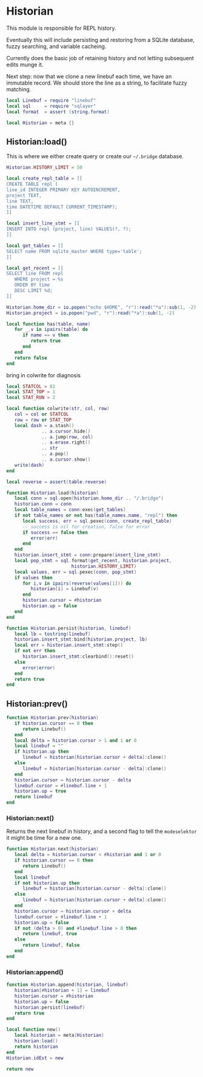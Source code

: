 # Historian


This module is responsible for REPL history.


Eventually this will include persisting and restoring from a SQLite database,
fuzzy searching, and variable cacheing.


Currently does the basic job of retaining history and not letting subsequent
edits munge it.


Next step: now that we clone a new linebuf each time, we have an immutable
record.  We should store the line as a string, to facilitate fuzzy matching.


```lua
local Linebuf = require "linebuf"
local sql     = require "sqlayer"
local format  = assert (string.format)
```
```lua
local Historian = meta {}
```
## Historian:load()

This is where we either create query or create our ``~/.bridge`` database.


```lua
Historian.HISTORY_LIMIT = 50

local create_repl_table = [[
CREATE TABLE repl (
line_id INTEGER PRIMARY KEY AUTOINCREMENT,
project TEXT,
line TEXT,
time DATETIME DEFAULT CURRENT_TIMESTAMP);
]]

local insert_line_stmt = [[
INSERT INTO repl (project, line) VALUES(?, ?);
]]

local get_tables = [[
SELECT name FROM sqlite_master WHERE type='table';
]]

local get_recent = [[
SELECT line FROM repl
   WHERE project = %s
   ORDER BY time
   DESC LIMIT %d;
]]

Historian.home_dir = io.popen("echo $HOME", "r"):read("*a"):sub(1, -2)
Historian.project = io.popen("pwd", "r"):read("*a"):sub(1, -2)

local function has(table, name)
   for _,v in ipairs(table) do
      if name == v then
         return true
      end
   end
   return false
end

```

bring in colwrite for diagnosis
```lua
local STATCOL = 81
local STAT_TOP = 1
local STAT_RUN = 2

local function colwrite(str, col, row)
   col = col or STATCOL
   row = row or STAT_TOP
   local dash = a.stash()
             .. a.cursor.hide()
             .. a.jump(row, col)
             .. a.erase.right()
             .. str
             .. a.pop()
             .. a.cursor.show()
   write(dash)
end
```
```lua
local reverse = assert(table.reverse)

function Historian.load(historian)
   local conn = sql.open(historian.home_dir .. "/.bridge")
   historian.conn = conn
   local table_names = conn:exec(get_tables)
   if not table_names or not has(table_names.name, "repl") then
      local success, err = sql.pexec(conn, create_repl_table)
      -- success is nil for creation, false for error
      if success == false then
         error(err)
      end
   end
   historian.insert_stmt = conn:prepare(insert_line_stmt)
   local pop_stmt = sql.format(get_recent, historian.project,
                        historian.HISTORY_LIMIT)
   local values, err = sql.pexec(conn, pop_stmt)
   if values then
      for i,v in ipairs(reverse(values[1])) do
         historian[i] = Linebuf(v)
      end
      historian.cursor = #historian
      historian.up = false
   end
end

function Historian.persist(historian, linebuf)
   local lb = tostring(linebuf)
   historian.insert_stmt:bind(historian.project, lb)
   local err = historian.insert_stmt:step()
   if not err then
      historian.insert_stmt:clearbind():reset()
   else
      error(error)
   end
   return true
end
```
## Historian:prev()

```lua
function Historian.prev(historian)
   if historian.cursor == 0 then
      return Linebuf()
   end
   local delta = historian.cursor > 1 and 1 or 0
   local linebuf = ""
   if historian.up then
      linebuf = historian[historian.cursor + delta]:clone()
   else
      linebuf = historian[historian.cursor - delta]:clone()
   end
   historian.cursor = historian.cursor - delta
   linebuf.cursor = #linebuf.line + 1
   historian.up = true
   return linebuf
end
```
### Historian:next()

Returns the next linebuf in history, and a second flag to tell the
``modeselektor`` it might be time for a new one.

```lua
function Historian.next(historian)
   local delta = historian.cursor < #historian and 1 or 0
   if historian.cursor == 0 then
      return Linebuf()
   end
   local linebuf
   if not historian.up then
      linebuf = historian[historian.cursor - delta]:clone()
   else
      linebuf = historian[historian.cursor + delta]:clone()
   end
   historian.cursor = historian.cursor + delta
   linebuf.cursor = #linebuf.line + 1
   historian.up = false
   if not (delta > 0) and #linebuf.line > 0 then
      return linebuf, true
   else
      return linebuf, false
   end
end
```
### Historian:append()

```lua
function Historian.append(historian, linebuf)
   historian[#historian + 1] = linebuf
   historian.cursor = #historian
   historian.up = false
   historian:persist(linebuf)
   return true
end
```
```lua
local function new()
   local historian = meta(Historian)
   historian:load()
   return historian
end
Historian.idEst = new
```
```lua
return new
```
